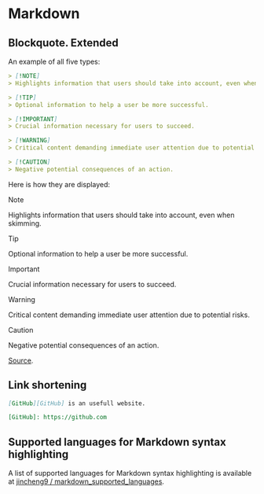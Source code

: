 # Markdown

## Blockquote. Extended

An example of all five types:

```markdown
> [!NOTE]  
> Highlights information that users should take into account, even when skimming.

> [!TIP]
> Optional information to help a user be more successful.

> [!IMPORTANT]  
> Crucial information necessary for users to succeed.

> [!WARNING]  
> Critical content demanding immediate user attention due to potential risks.

> [!CAUTION]
> Negative potential consequences of an action.
```

Here is how they are displayed:

> [!NOTE]  
> Highlights information that users should take into account, even when skimming.

> [!TIP]
> Optional information to help a user be more successful.

> [!IMPORTANT]  
> Crucial information necessary for users to succeed.

> [!WARNING]  
> Critical content demanding immediate user attention due to potential risks.

> [!CAUTION]
> Negative potential consequences of an action.

[Source][Blockquote. Extended. Source].

## Link shortening

```markdown
[GitHub][GitHub] is an usefull website.

[GitHub]: https://github.com
```

## Supported languages ​​for Markdown syntax highlighting

A list of supported languages ​​for Markdown syntax highlighting is available at
[jincheng9 / markdown_supported_languages][Markdown supported languages].


[Blockquote. Extended. Source]: https://github.com/orgs/community/discussions/16925
[Markdown supported languages]: https://github.com/jincheng9/markdown_supported_languages#heres-a-full-list-of-supported-languages

